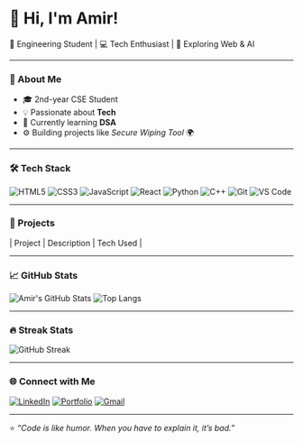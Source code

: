 # 👋 Hi, I'm Amir!  
🚀 Engineering Student | 💻 Tech Enthusiast | 🌌 Exploring Web & AI  

---

### 🧩 About Me
- 🎓 2nd-year CSE Student 
- 💡 Passionate about **Tech**
- 🧠 Currently learning **DSA**
- ⚙️ Building projects like *Secure Wiping Tool* 🌍

---

### 🛠️ Tech Stack
![HTML5](https://img.shields.io/badge/-HTML5-E34F26?logo=html5&logoColor=white)
![CSS3](https://img.shields.io/badge/-CSS3-1572B6?logo=css3)
![JavaScript](https://img.shields.io/badge/-JavaScript-F7DF1E?logo=javascript)
![React](https://img.shields.io/badge/-React-61DAFB?logo=react)
![Python](https://img.shields.io/badge/-Python-3776AB?logo=python)
![C++](https://img.shields.io/badge/-C++-00599C?logo=cplusplus)
![Git](https://img.shields.io/badge/-Git-F05032?logo=git)
![VS Code](https://img.shields.io/badge/-VS%20Code-0078D4?logo=visualstudiocode)

---

### 🚀 Projects
| Project | Description | Tech Used |

---

### 📈 GitHub Stats
![Amir's GitHub Stats](https://github-readme-stats.vercel.app/api?username=darxied&show_icons=true&theme=radical)
![Top Langs](https://github-readme-stats.vercel.app/api/top-langs/?username=darxied&layout=compact&theme=radical)

---

### 🔥 Streak Stats
![GitHub Streak](https://streak-stats.demolab.com?user=darxied&theme=radical)

---

### 🌐 Connect with Me
[![LinkedIn](https://img.shields.io/badge/-LinkedIn-blue?logo=linkedin)](https://www.linkedin.com/in/md-amir-anzar-b76469280)
[![Portfolio](https://img.shields.io/badge/-Portfolio-black?logo=vercel)](https://yourportfolio.com)
[![Gmail](https://img.shields.io/badge/-Gmail-D14836?logo=gmail&logoColor=white)](mailto:amir.anzar57@gmail.com)

---

⭐️ *“Code is like humor. When you have to explain it, it’s bad.”*
